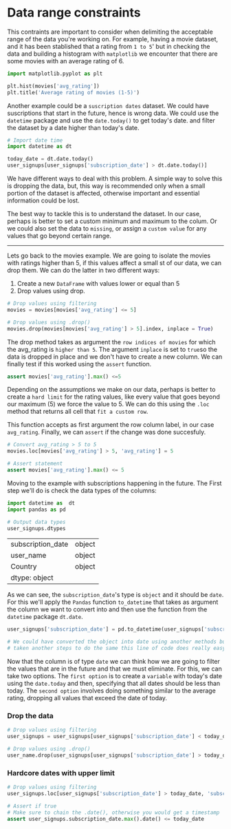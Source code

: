 # Data range constraints

This contraints are important to consider when delimiting the acceptable range of the data you're working on. For example, having a movie dataset, and it has been stablished that a rating from `1 to 5`' but in checking the data and building a histogram with `matplotlib` we encounter that there are some movies with an average rating of 6.

```python
import matplotlib.pyplot as plt

plt.hist(movies['avg_rating'])
plt.title('Average rating of movies (1-5)')
```

Another example could be a `suscription dates` dataset. We could have suscriptions that start in the future, hence is wrong data. We could use the `datetime` package and use the `date.today()` to get today's date. and filter the dataset by a date higher than today's date.

```python
# Import date time
import datetime as dt

today_date = dt.date.today()
user_signups[user_signups['subscription_date'] > dt.date.today()]
```

We have different ways to deal with this problem. A simple way to solve this is dropping the data, but, this way is recommended only when a small portion of the dataset is affected, otherwise important and essential information could be lost.

The best way to tackle this is to understand the dataset. In our case, perhaps is better to set a custom minimum and maximum to the colum. Or we could also set the data to `missing`, or assign a `custom value` for any values that go beyond certain range.

---
Lets go back to the movies example. We are going to isolate the movies with ratings higher than 5, if this values affect a small st of our data, we can drop them. We can do the latter in two different ways:

1. Create a new `DataFrame` with values lower or equal than 5
2. Drop values using drop.


```python
# Drop values using filtering
movies = movies[movies['avg_rating'] <= 5]

# Drop values using .drop()
movies.drop(movies[movies['avg_rating'] > 5].index, inplace = True)
```
The drop method takes as argument the `row indices of movies` for which the avg_rating is `higher than 5`. The argument `inplace` is set to `true`so the data is dropped in place and we don't have to create a new column. We can finally test if this worked using the `assert` function.

```python
assert movies['avg_rating'].max() <=5
```

Depending on the assumptions we make on our data, perhaps is better to create a `hard limit` for the rating values, like every value that goes beyond our maximum (5) we force the value to 5. We can do this using the `.loc` method that returns all cell that `fit a custom row`.

This function accepts as first argument the row column label, in our case `avg_rating`. Finally, we can `assert` if the change was done succesfuly.

```python 
# Convert avg_rating > 5 to 5
movies.loc[movies['avg_rating'] > 5, 'avg_rating'] = 5

# Assert statement
assert movies['avg_rating'].max() <= 5
```

Moving to the example with subscriptions happening in the future. The First step we'll do is check the data types of the columns:

```python
import datetime as  dt
import pandas as pd

# Output data types
user_signups.dtypes
```
|||
|--|--|
|subscription_date|object|
|user_name|object|
|Country|object|
|dtype: object|

As we can see, the `subscription_date`'s type is `object` and it should be `date`. For this we'll apply the `Pandas` function `to_datetime` that takes as argument the column we want to convert into and then use the function from the `datetime` package `dt.date`.

```python
user_signups['subscription_date'] = pd.to_datetime(user_signups['subscription_date']).dt.date

# We could have converted the object into date using another methods but it would've 
# taken another steps to do the same this line of code does really easy
```
Now that the column is of type `date` we can think how we are going to filter the values that are in the future and that we must eliminate. For this, we can take two options. The `first option` is to create a `variable` with today's date using the `date.today` and then, specifying that all dates should be less than today. The `second option` involves doing something similar to the average rating, dropping all values that exceed the date of today.

### Drop the data
```python
# Drop values using filtering
user_signups = user_signups[user_signups['subscription_date'] < today_date]

# Drop values using .drop()
user_name.drop(user_signups[user_signups['subscription_date'] > today_date].index, inplace=True)
```

### Hardcore dates with upper limit
```python
# Drop values using filtering
user_signups.loc[user_signups['subscription_date'] > today_date, 'subscription_date'] = today_date

# Assert if true
# Make sure to chain the .date(), otherwise you would get a timestamp
assert user_signups.subscription_date.max().date() <= today_date
```
